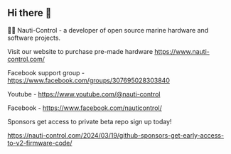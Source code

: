 ## Hi there 👋


🙋‍♀️ Nauti-Control - a developer of open source marine hardware and software projects.

Visit our website to purchase pre-made hardware https://www.nauti-control.com/

Facebook support group - https://www.facebook.com/groups/307695028303840

Youtube - https://www.youtube.com/@nauti-control

Facebook - https://www.facebook.com/nauticontrol/

Sponsors get access to private beta repo sign up today!

https://nauti-control.com/2024/03/19/github-sponsors-get-early-access-to-v2-firmware-code/






